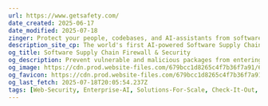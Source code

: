 ```yaml
---
url: https://www.getsafety.com/
date_created: 2025-06-17
date_modified: 2025-07-18
zinger: Protect your people, codebases, and AI-assistants from software supply chain threats
description_site_cp: The world's first AI-powered Software Supply Chain Firewall secures every package installation in real-time, automatically blocking malicious and vulnerable dependencies before installation. Stop supply chain attacks at their source while maintaining development velocity.
og_title: Software Supply Chain Firewall & Security
og_description: Prevent vulnerable and malicious packages from entering your software supply chain with Safety's AI-powered platform. Protection for Python, Java, and JavaScript ecosystems.
og_image: https://cdn.prod.website-files.com/679bcc1d8265c4f7b36f7a91/67bf8698982d52690f732d26_Safety_OG_main%20.png
og_favicon: https://cdn.prod.website-files.com/679bcc1d8265c4f7b36f7a91/679c43a830413d12205f6fec_favicon-32x32.png
og_last_fetch: 2025-07-18T20:05:54.237Z
tags: [Web-Security, Enterprise-AI, Solutions-For-Scale, Check-It-Out, AI-Toolkit]
---
```

